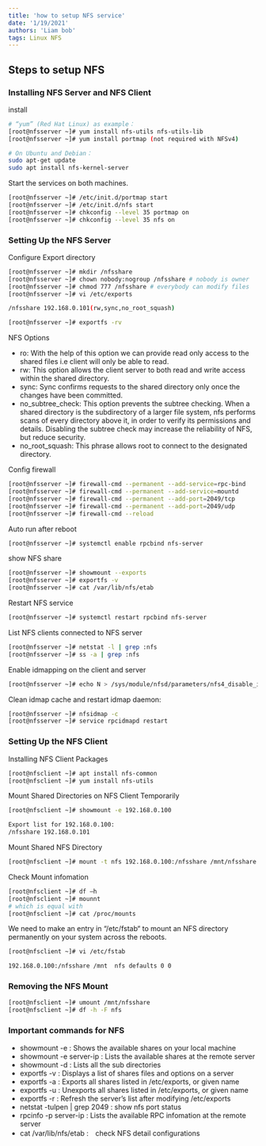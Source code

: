 ```yaml
---
title: 'how to setup NFS service'
date: '1/19/2021'
authors: 'Liam bob'
tags: Linux NFS
---
```


## Steps to setup NFS

### Installing NFS Server and NFS Client

install

```bash
# “yum” (Red Hat Linux) as example：
[root@nfsserver ~]# yum install nfs-utils nfs-utils-lib
[root@nfsserver ~]# yum install portmap (not required with NFSv4)
```

```bash
# On Ubuntu and Debian：
sudo apt-get update
sudo apt install nfs-kernel-server
```

Start the services on both machines.

```bash
[root@nfsserver ~]# /etc/init.d/portmap start
[root@nfsserver ~]# /etc/init.d/nfs start
[root@nfsserver ~]# chkconfig --level 35 portmap on
[root@nfsserver ~]# chkconfig --level 35 nfs on
```

### Setting Up the NFS Server

Configure Export directory

```bash
[root@nfsserver ~]# mkdir /nfsshare
[root@nfsserver ~]# chown nobody:nogroup /nfsshare # nobody is owner
[root@nfsserver ~]# chmod 777 /nfsshare # everybody can modify files
[root@nfsserver ~]# vi /etc/exports

/nfsshare 192.168.0.101(rw,sync,no_root_squash)

[root@nfsserver ~]# exportfs -rv
```

NFS Options

- ro: With the help of this option we can provide read only access to the shared files i.e client will only be able to read.
- rw: This option allows the client server to both read and write access within the shared directory.
- sync: Sync confirms requests to the shared directory only once the changes have been committed.
- no_subtree_check: This option prevents the subtree checking. When a shared directory is the subdirectory of a larger file system, nfs performs scans of every directory above it, in order to verify its permissions and details. Disabling the subtree check may increase the reliability of NFS, but reduce security.
- no_root_squash: This phrase allows root to connect to the designated directory.

Config firewall

```bash
[root@nfsserver ~]# firewall-cmd --permanent --add-service=rpc-bind
[root@nfsserver ~]# firewall-cmd --permanent --add-service=mountd
[root@nfsserver ~]# firewall-cmd --permanent --add-port=2049/tcp
[root@nfsserver ~]# firewall-cmd --permanent --add-port=2049/udp
[root@nfsserver ~]# firewall-cmd --reload
```

Auto run after reboot

```bash
[root@nfsserver ~]# systemctl enable rpcbind nfs-server
```

show NFS share

```bash
[root@nfsserver ~]# showmount --exports
[root@nfsserver ~]# exportfs -v
[root@nfsserver ~]# cat /var/lib/nfs/etab
```

Restart NFS service

```bash
[root@nfsserver ~]# systemctl restart rpcbind nfs-server
```

List NFS clients connected to NFS server

```bash
[root@nfsserver ~]# netstat -l | grep :nfs
[root@nfsserver ~]# ss -a | grep :nfs
```

Enable idmapping on the client and server

```bash
[root@nfsserver ~]# echo N > /sys/module/nfsd/parameters/nfs4_disable_idmapping
```

Clean idmap cache and restart idmap daemon:

```bash
[root@nfsserver ~]# nfsidmap -c
[root@nfsserver ~]# service rpcidmapd restart
```

### Setting Up the NFS Client

Installing NFS Client Packages

```bash
[root@nfsclient ~]# apt install nfs-common
[root@nfsclient ~]# yum install nfs-utils
```

Mount Shared Directories on NFS Client Temporarily

```bash
[root@nfsclient ~]# showmount -e 192.168.0.100

Export list for 192.168.0.100:
/nfsshare 192.168.0.101
```

Mount Shared NFS Directory

```bash
[root@nfsclient ~]# mount -t nfs 192.168.0.100:/nfsshare /mnt/nfsshare
```

Check Mount infomation

```bash
[root@nfsclient ~]# df –h
[root@nfsclient ~]# mounnt
# which is equal with
[root@nfsclient ~]# cat /proc/mounts 
```

We need to make an entry in “/etc/fstab“ to mount an NFS directory permanently on your system across the reboots.

```bash
[root@nfsclient ~]# vi /etc/fstab

192.168.0.100:/nfsshare /mnt  nfs defaults 0 0
```

### Removing the NFS Mount

```bash
[root@nfsclient ~]# umount /mnt/nfsshare
[root@nfsclient ~]# df -h -F nfs
```

### Important commands for NFS

- showmount -e : Shows the available shares on your local machine
- showmount -e server-ip : Lists the available shares at the remote server
- showmount -d : Lists all the sub directories
- exportfs -v : Displays a list of shares files and options on a server
- exportfs -a : Exports all shares listed in /etc/exports, or given name
- exportfs -u : Unexports all shares listed in /etc/exports, or given name
- exportfs -r : Refresh the server’s list after modifying /etc/exports
- netstat -tulpen | grep 2049 : show nfs port status
- rpcinfo -p server-ip : Lists the available RPC infomation at the remote server
- cat /var/lib/nfs/etab :　check NFS detail configurations
